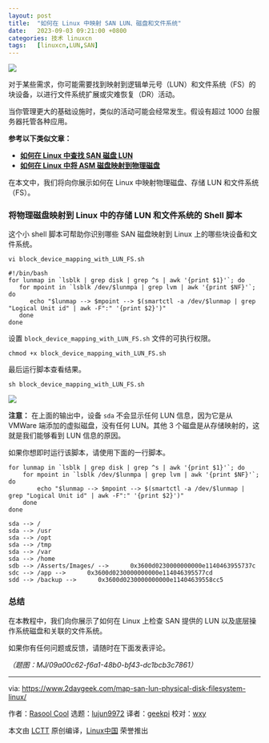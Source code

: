 ```yaml
---
layout: post
title:	"如何在 Linux 中映射 SAN LUN、磁盘和文件系统"
date:	2023-09-03 09:21:00 +0800 
categories:	技术 linuxcn 
tags:	[linuxcn,LUN,SAN]
---
```



![](/Asserts/Images//attachment/album/202309/03/091608o1ggrda4gnca98dl.jpg)


对于某些需求，你可能需要找到映射到逻辑单元号（LUN）和文件系统（FS）的块设备，以进行文件系统扩展或灾难恢复（DR）活动。


当你管理更大的基础设施时，类似的活动可能会经常发生。假设有超过 1000 台服务器托管各种应用。


**参考以下类似文章：**


* **[如何在 Linux 中查找 SAN 磁盘 LUN](https://www.2daygeek.com/find-san-disk-lun-id-linux/)**
* **[如何在 Linux 中将 ASM 磁盘映射到物理磁盘](https://www.2daygeek.com/shell-script-map-oracle-asm-disks-physical-disk-lun-in-linux/)**


在本文中，我们将向你展示如何在 Linux 中映射物理磁盘、存储 LUN 和文件系统（FS）。


### 将物理磁盘映射到 Linux 中的存储 LUN 和文件系统的 Shell 脚本


这个小 shell 脚本可帮助你识别哪些 SAN 磁盘映射到 Linux 上的哪些块设备和文件系统。



```
vi block_device_mapping_with_LUN_FS.sh

```


```
#!/bin/bash
for lunmap in `lsblk | grep disk | grep ^s | awk '{print $1}'`; do
   for mpoint in `lsblk /dev/$lunmpa | grep lvm | awk '{print $NF}'`; do
      echo "$lunmap --> $mpoint --> $(smartctl -a /dev/$lunmap | grep "Logical Unit id" | awk -F":" '{print $2}')"
   done
done

```

设置 `block_device_mapping_with_LUN_FS.sh` 文件的可执行权限。



```
chmod +x block_device_mapping_with_LUN_FS.sh

```

最后运行脚本查看结果。



```
sh block_device_mapping_with_LUN_FS.sh

```

![](/Asserts/Images//attachment/album/202309/03/092112n856hjxzo8s6fd5x.jpg)


**注意：** 在上面的输出中，设备 `sda` 不会显示任何 LUN 信息，因为它是从 VMWare 端添加的虚拟磁盘，没有任何 LUN。其他 3 个磁盘是从存储映射的，这就是我们能够看到 LUN 信息的原因。


如果你想即时运行该脚本，请使用下面的一行脚本。



```
for lunmap in `lsblk | grep disk | grep ^s | awk '{print $1}'`; do 
    for mpoint in `lsblk /dev/$lunmpa | grep lvm | awk '{print $NF}'`; do 
        echo "$lunmap --> $mpoint --> $(smartctl -a /dev/$lunmap | grep "Logical Unit id" | awk -F":" '{print $2}')"
    done
done

```


```
sda --> /
sda --> /usr
sda --> /opt
sda --> /tmp
sda --> /var
sda --> /home
sdb --> /Asserts/Images/ -->      0x3600d0230000000000e1140463955737c
sdc --> /app -->      0x3600d0230000000000e114046395577cd
sdd --> /backup -->      0x3600d0230000000000e11404639558cc5

```

### 总结


在本教程中，我们向你展示了如何在 Linux 上检查 SAN 提供的 LUN 以及底层操作系统磁盘和关联的文件系统。


如果你有任何问题或反馈，请随时在下面发表评论。


*（题图：MJ/09a00c62-f6a1-48b0-bf43-dc1bcb3c7861）*




---


via: <https://www.2daygeek.com/map-san-lun-physical-disk-filesystem-linux/>


作者：[Rasool Cool](https://www.2daygeek.com/author/rasool/) 选题：[lujun9972](https://github.com/lujun9972) 译者：[geekpi](https://github.com/geekpi) 校对：[wxy](https://github.com/wxy)


本文由 [LCTT](https://github.com/LCTT/TranslateProject) 原创编译，[Linux中国](https://linux.cn/) 荣誉推出
